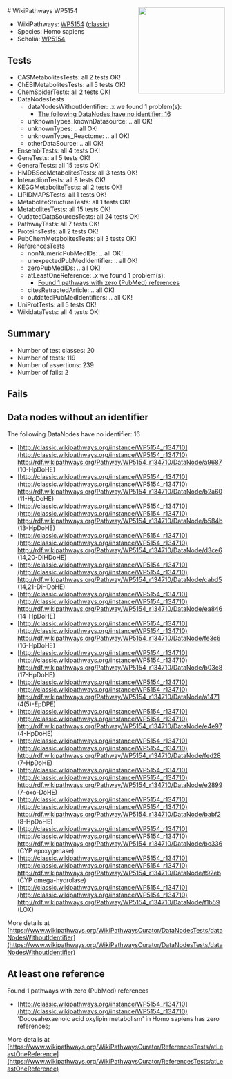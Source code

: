 <img style="float: right; width: 200px" src="https://upload.wikimedia.org/wikipedia/commons/thumb/8/83/Wplogo_with_text_500.png/640px-Wplogo_with_text_500.png" />
# WikiPathways WP5154

* WikiPathways: [WP5154](https://wikipathways.org/pathways/WP5154) ([classic](https://classic.wikipathways.org/instance/WP5154))
* Species: Homo sapiens
* Scholia: [WP5154](https://scholia.toolforge.org/wikipathways/WP5154)
## Tests
* CASMetabolitesTests: all 2 tests OK!
* ChEBIMetabolitesTests: all 5 tests OK!
* ChemSpiderTests: all 2 tests OK!
* DataNodesTests
    * dataNodesWithoutIdentifier: .x we found 1 problem(s):
        * [The following DataNodes have no identifier: 16](#8792c496)
    * unknownTypes_knownDatasource: .. all OK!
    * unknownTypes: .. all OK!
    * unknownTypes_Reactome: .. all OK!
    * otherDataSource: .. all OK!
* EnsemblTests: all 4 tests OK!
* GeneTests: all 5 tests OK!
* GeneralTests: all 15 tests OK!
* HMDBSecMetabolitesTests: all 3 tests OK!
* InteractionTests: all 8 tests OK!
* KEGGMetaboliteTests: all 2 tests OK!
* LIPIDMAPSTests: all 1 tests OK!
* MetaboliteStructureTests: all 1 tests OK!
* MetabolitesTests: all 15 tests OK!
* OudatedDataSourcesTests: all 24 tests OK!
* PathwayTests: all 7 tests OK!
* ProteinsTests: all 2 tests OK!
* PubChemMetabolitesTests: all 3 tests OK!
* ReferencesTests
    * nonNumericPubMedIDs: .. all OK!
    * unexpectedPubMedIdentifier: .. all OK!
    * zeroPubMedIDs: .. all OK!
    * atLeastOneReference: .x we found 1 problem(s):
        * [Found 1 pathways with zero (PubMed) references](#d0a459f0)
    * citesRetractedArticle: .. all OK!
    * outdatedPubMedIdentifiers: .. all OK!
* UniProtTests: all 5 tests OK!
* WikidataTests: all 4 tests OK!


## Summary

* Number of test classes: 20
* Number of tests: 119
* Number of assertions: 239
* Number of fails: 2

## Fails

<a name="8792c496" />

## Data nodes without an identifier

The following DataNodes have no identifier: 16

* [http://classic.wikipathways.org/instance/WP5154_r134710](http://classic.wikipathways.org/instance/WP5154_r134710) http://rdf.wikipathways.org/Pathway/WP5154_r134710/DataNode/a9687 (10-HpDoHE)
* [http://classic.wikipathways.org/instance/WP5154_r134710](http://classic.wikipathways.org/instance/WP5154_r134710) http://rdf.wikipathways.org/Pathway/WP5154_r134710/DataNode/b2a60 (11-HpDoHE)
* [http://classic.wikipathways.org/instance/WP5154_r134710](http://classic.wikipathways.org/instance/WP5154_r134710) http://rdf.wikipathways.org/Pathway/WP5154_r134710/DataNode/b584b (13-HpDoHE)
* [http://classic.wikipathways.org/instance/WP5154_r134710](http://classic.wikipathways.org/instance/WP5154_r134710) http://rdf.wikipathways.org/Pathway/WP5154_r134710/DataNode/d3ce6 (14,20-DiHDoHE)
* [http://classic.wikipathways.org/instance/WP5154_r134710](http://classic.wikipathways.org/instance/WP5154_r134710) http://rdf.wikipathways.org/Pathway/WP5154_r134710/DataNode/cabd5 (14,21-DiHDoHE)
* [http://classic.wikipathways.org/instance/WP5154_r134710](http://classic.wikipathways.org/instance/WP5154_r134710) http://rdf.wikipathways.org/Pathway/WP5154_r134710/DataNode/ea846 (14-HpDoHE)
* [http://classic.wikipathways.org/instance/WP5154_r134710](http://classic.wikipathways.org/instance/WP5154_r134710) http://rdf.wikipathways.org/Pathway/WP5154_r134710/DataNode/fe3c6 (16-HpDoHE)
* [http://classic.wikipathways.org/instance/WP5154_r134710](http://classic.wikipathways.org/instance/WP5154_r134710) http://rdf.wikipathways.org/Pathway/WP5154_r134710/DataNode/b03c8 (17-HpDoHE)
* [http://classic.wikipathways.org/instance/WP5154_r134710](http://classic.wikipathways.org/instance/WP5154_r134710) http://rdf.wikipathways.org/Pathway/WP5154_r134710/DataNode/a1471 (4(5)-EpDPE)
* [http://classic.wikipathways.org/instance/WP5154_r134710](http://classic.wikipathways.org/instance/WP5154_r134710) http://rdf.wikipathways.org/Pathway/WP5154_r134710/DataNode/e4e97 (4-HpDoHE)
* [http://classic.wikipathways.org/instance/WP5154_r134710](http://classic.wikipathways.org/instance/WP5154_r134710) http://rdf.wikipathways.org/Pathway/WP5154_r134710/DataNode/fed28 (7-HpDoHE)
* [http://classic.wikipathways.org/instance/WP5154_r134710](http://classic.wikipathways.org/instance/WP5154_r134710) http://rdf.wikipathways.org/Pathway/WP5154_r134710/DataNode/e2899 (7-oxo-DoHE)
* [http://classic.wikipathways.org/instance/WP5154_r134710](http://classic.wikipathways.org/instance/WP5154_r134710) http://rdf.wikipathways.org/Pathway/WP5154_r134710/DataNode/babf2 (8-HpDoHE)
* [http://classic.wikipathways.org/instance/WP5154_r134710](http://classic.wikipathways.org/instance/WP5154_r134710) http://rdf.wikipathways.org/Pathway/WP5154_r134710/DataNode/bc336 (CYP epoxygenase)
* [http://classic.wikipathways.org/instance/WP5154_r134710](http://classic.wikipathways.org/instance/WP5154_r134710) http://rdf.wikipathways.org/Pathway/WP5154_r134710/DataNode/f92eb (CYP omega-hydrolase)
* [http://classic.wikipathways.org/instance/WP5154_r134710](http://classic.wikipathways.org/instance/WP5154_r134710) http://rdf.wikipathways.org/Pathway/WP5154_r134710/DataNode/f1b59 (LOX)


More details at [https://www.wikipathways.org/WikiPathwaysCurator/DataNodesTests/dataNodesWithoutIdentifier](https://www.wikipathways.org/WikiPathwaysCurator/DataNodesTests/dataNodesWithoutIdentifier)

<a name="d0a459f0" />

## At least one reference

Found 1 pathways with zero (PubMed) references

* [http://classic.wikipathways.org/instance/WP5154_r134710](http://classic.wikipathways.org/instance/WP5154_r134710) 'Docosahexaenoic acid oxylipin metabolism' in Homo sapiens has zero references; 


More details at [https://www.wikipathways.org/WikiPathwaysCurator/ReferencesTests/atLeastOneReference](https://www.wikipathways.org/WikiPathwaysCurator/ReferencesTests/atLeastOneReference)

